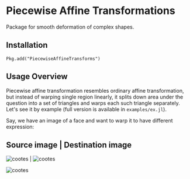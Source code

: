 # Piecewise Affine Transformations

Package for smooth deformation of complex shapes. 

## Installation

    Pkg.add("PiecewiseAffineTransforms")

## Usage Overview

Piecewise affine transformation resembles ordinary affine transformation, but instead of warping single region linearly, it splits down area under the question into a set of triangles and warps each such triangle separately. Let's see it by example (full version is available in `examples/ex.jl`).

Say, we have an image of a face and want to warp it to have different expression: 

Source image | Destination image
--------------------------------
![cootes](https://github.com/dfdx/PiecewiseAffineTransforms.jl/tree/master/examples/cootes/107_0764.bmp) | ![cootes](https://github.com/dfdx/PiecewiseAffineTransforms.jl/tree/master/examples/cootes/107_0779.bmp)



![cootes](https://github.com/dfdx/PiecewiseAffineTransforms.jl/tree/master/examples) 
